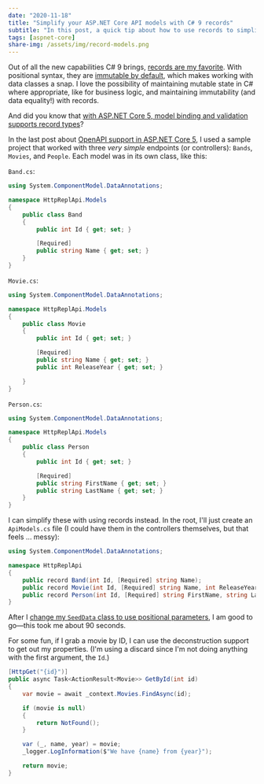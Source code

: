 ```yaml
---
date: "2020-11-18"
title: "Simplify your ASP.NET Core API models with C# 9 records"
subtitle: "In this post, a quick tip about how to use records to simplify your API models."
tags: [aspnet-core]
share-img: /assets/img/record-models.png
---
```


Out of all the new capabilities C# 9 brings, [records are my favorite](https://daveabrock.com/2020/07/06/c-sharp-9-deep-dive-records). With positional syntax, they are [immutable by default](https://daveabrock.com/2020/11/02/csharp-9-records-immutable-default), which makes working with data classes a snap. I love the possibility of maintaining mutable state in C# where appropriate, like for business logic, and maintaining immutability (and data equality!) with records.

And did you know that [with ASP.NET Core 5, model binding and validation supports record types](https://docs.microsoft.com/aspnet/core/release-notes/aspnetcore-5.0?view=aspnetcore-5.0#model-binding-and-validation-with-c-9-record-types)?

In the last post about [OpenAPI support in ASP.NET Core 5](https://daveabrock.com/2020/11/16/httprepl-openapi-swagger-netcoreapis), I used a sample project that worked with three *very simple* endpoints (or controllers): `Bands`, `Movies`, and `People`. Each model was in its own class, like this:

`Band.cs`:

```csharp
using System.ComponentModel.DataAnnotations;

namespace HttpReplApi.Models
{
    public class Band
    {
        public int Id { get; set; }

        [Required]
        public string Name { get; set; }
    }
}
```

`Movie.cs`:

```csharp
using System.ComponentModel.DataAnnotations;

namespace HttpReplApi.Models
{
    public class Movie
    {
        public int Id { get; set; }

        [Required]
        public string Name { get; set; }
        public int ReleaseYear { get; set; }

    }
}
```

`Person.cs`:

```csharp
using System.ComponentModel.DataAnnotations;

namespace HttpReplApi.Models
{
    public class Person
    {
        public int Id { get; set; }

        [Required]
        public string FirstName { get; set; }
        public string LastName { get; set; }
    }
}
```

I can simplify these with using records instead. In the root, I'll just create an `ApiModels.cs` file (I could have them in the controllers themselves, but that feels ... messy):

```csharp
using System.ComponentModel.DataAnnotations;

namespace HttpReplApi
{
    public record Band(int Id, [Required] string Name);
    public record Movie(int Id, [Required] string Name, int ReleaseYear);
    public record Person(int Id, [Required] string FirstName, string LastName);
}
```

After I [change my `SeedData` class to use positional parameters](https://github.com/daveabrock/HttpReplApi/blob/master/HttpReplApi/Data/SeedData.cs), I am good to go—this took me about 90 seconds.

For some fun, if I grab a movie by ID, I can use the deconstruction support to get out my properties. (I'm using a discard since I'm not doing anything with the first argument, the `Id`.)

```csharp
[HttpGet("{id}")]
public async Task<ActionResult<Movie>> GetById(int id)
{
    var movie = await _context.Movies.FindAsync(id);

    if (movie is null)
    {
        return NotFound();
    }

    var (_, name, year) = movie;
    _logger.LogInformation($"We have {name} from {year}");

    return movie;
}
```




